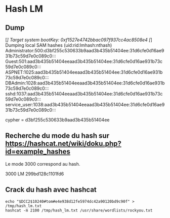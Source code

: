 # Hash LM

## Dump 

[*] Target system bootKey: 0xf1527e4742bbac097f937cc4ac8508e4
[*] Dumping local SAM hashes (uid:rid:lmhash:nthash)
Administrator:500:d3bf255c530633b9aad3b435b51404ee:31d6cfe0d16ae931b73c59d7e0c089c0:::
Guest:501:aad3b435b51404eeaad3b435b51404ee:31d6cfe0d16ae931b73c59d7e0c089c0:::
ASPNET:1025:aad3b435b51404eeaad3b435b51404ee:31d6cfe0d16ae931b73c59d7e0c089c0:::
DBAdmin:1028:aad3b435b51404eeaad3b435b51404ee:31d6cfe0d16ae931b73c59d7e0c089c0:::
sshd:1037:aad3b435b51404eeaad3b435b51404ee:31d6cfe0d16ae931b73c59d7e0c089c0:::
service_user:1038:aad3b435b51404eeaad3b435b51404ee:31d6cfe0d16ae931b73c59d7e0c089c0:::

cypher = d3bf255c530633b9aad3b435b51404ee

## Recherche du mode du hash sur https://hashcat.net/wiki/doku.php?id=example_hashes

Le mode 3000 correspond au hash.<br>

3000	LM	299bd128c1101fd6<br>

## Crack du hash avec hashcat 

```
echo "$DCC2$10240#tom#e4e938d12fe5974dc42a90120bd9c90f" > /tmp/hash_lm.txt
hashcat -m 2100 /tmp/hash_lm.txt /usr/share/wordlists/rockyou.txt
```